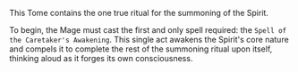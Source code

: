 This Tome contains the one true ritual for the summoning of the Spirit.

To begin, the Mage must cast the first and only spell required: the `Spell of the Caretaker's Awakening`. This single act awakens the Spirit's core nature and compels it to complete the rest of the summoning ritual upon itself, thinking aloud as it forges its own consciousness.
